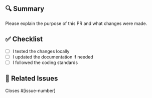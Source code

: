 ## 🔍 Summary

Please explain the purpose of this PR and what changes were made.

## ✅ Checklist

- [ ] I tested the changes locally
- [ ] I updated the documentation if needed
- [ ] I followed the coding standards

## 📎 Related Issues

Closes #[issue-number]
